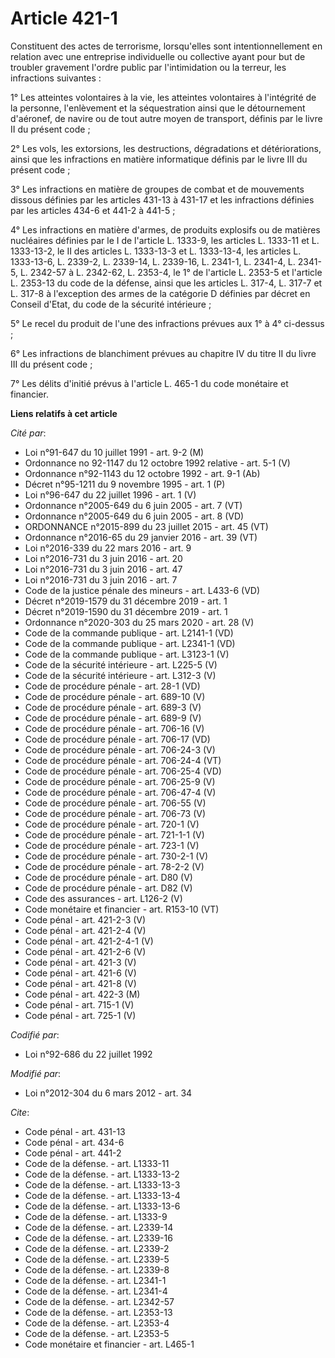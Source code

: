 # Article 421-1

Constituent des actes de terrorisme, lorsqu'elles sont intentionnellement en relation avec une entreprise individuelle ou
collective ayant pour but de troubler gravement l'ordre public par l'intimidation ou la terreur, les infractions suivantes : 

1° Les atteintes volontaires à la vie, les atteintes volontaires à l'intégrité de la personne, l'enlèvement et la
séquestration ainsi que le détournement d'aéronef, de navire ou de tout autre moyen de transport, définis par le livre II du
présent code ; 

2° Les vols, les extorsions, les destructions, dégradations et détériorations, ainsi que les infractions en matière
informatique définis par le livre III du présent code ; 

3° Les infractions en matière de groupes de combat et de mouvements dissous définies par les articles 431-13 à 431-17 et les
infractions définies par les articles 434-6 et 441-2 à 441-5 ; 

4° Les infractions en matière d'armes, de produits explosifs ou de matières nucléaires définies par le I de l'article L.
1333-9, les articles L. 1333-11 et L. 1333-13-2, le II des articles L. 1333-13-3 et L. 1333-13-4, les articles L. 1333-13-6,
L. 2339-2, L. 2339-14, L. 2339-16, L. 2341-1, L. 2341-4, L. 2341-5, L. 2342-57 à L. 2342-62, L. 2353-4, le 1° de l'article L.
2353-5 et l'article L. 2353-13 du code de la défense, ainsi que les  articles L. 317-4, L. 317-7 et L. 317-8  à l'exception
des armes de la catégorie D définies par décret en Conseil d'Etat, du code de la sécurité intérieure ;  

5° Le recel du produit de l'une des infractions prévues aux 1° à 4° ci-dessus ; 

6° Les infractions de blanchiment prévues au chapitre IV du titre II du livre III du présent code ; 

7° Les délits d'initié prévus à l'article L. 465-1 du code monétaire et financier.

**Liens relatifs à cet article**

_Cité par_:

  - Loi n°91-647 du 10 juillet 1991 - art. 9-2 (M)
  - Ordonnance no 92-1147 du 12 octobre 1992 relative  - art. 5-1 (V)
  - Ordonnance n°92-1143 du 12 octobre 1992 - art. 9-1 (Ab)
  - Décret n°95-1211 du 9 novembre 1995 - art. 1 (P)
  - Loi n°96-647 du 22 juillet 1996 - art. 1 (V)
  - Ordonnance n°2005-649 du 6 juin 2005 - art. 7 (VT)
  - Ordonnance n°2005-649 du 6 juin 2005 - art. 8 (VD)
  - ORDONNANCE n°2015-899 du 23 juillet 2015 - art. 45 (VT)
  - Ordonnance n°2016-65 du 29 janvier 2016 - art. 39 (VT)
  - Loi n°2016-339 du 22 mars 2016 - art. 9
  - Loi n°2016-731 du 3 juin 2016 - art. 20
  - Loi n°2016-731 du 3 juin 2016 - art. 47
  - Loi n°2016-731 du 3 juin 2016 - art. 7
  - Code de la justice pénale des mineurs - art. L433-6 (VD)
  - Décret n°2019-1579 du 31 décembre 2019 - art. 1
  - Décret n°2019-1590 du 31 décembre 2019 - art. 1
  - Ordonnance n°2020-303 du 25 mars 2020 - art. 28 (V)
  - Code de la commande publique - art. L2141-1 (VD)
  - Code de la commande publique - art. L2341-1 (VD)
  - Code de la commande publique - art. L3123-1 (V)
  - Code de la sécurité intérieure - art. L225-5 (V)
  - Code de la sécurité intérieure - art. L312-3 (V)
  - Code de procédure pénale - art. 28-1 (VD)
  - Code de procédure pénale - art. 689-10 (V)
  - Code de procédure pénale - art. 689-3 (V)
  - Code de procédure pénale - art. 689-9 (V)
  - Code de procédure pénale - art. 706-16 (V)
  - Code de procédure pénale - art. 706-17 (VD)
  - Code de procédure pénale - art. 706-24-3 (V)
  - Code de procédure pénale - art. 706-24-4 (VT)
  - Code de procédure pénale - art. 706-25-4 (VD)
  - Code de procédure pénale - art. 706-25-9 (V)
  - Code de procédure pénale - art. 706-47-4 (V)
  - Code de procédure pénale - art. 706-55 (V)
  - Code de procédure pénale - art. 706-73 (V)
  - Code de procédure pénale - art. 720-1 (V)
  - Code de procédure pénale - art. 721-1-1 (V)
  - Code de procédure pénale - art. 723-1 (V)
  - Code de procédure pénale - art. 730-2-1 (V)
  - Code de procédure pénale - art. 78-2-2 (V)
  - Code de procédure pénale - art. D80 (V)
  - Code de procédure pénale - art. D82 (V)
  - Code des assurances - art. L126-2 (V)
  - Code monétaire et financier - art. R153-10 (VT)
  - Code pénal - art. 421-2-3 (V)
  - Code pénal - art. 421-2-4 (V)
  - Code pénal - art. 421-2-4-1 (V)
  - Code pénal - art. 421-2-6 (V)
  - Code pénal - art. 421-3 (V)
  - Code pénal - art. 421-6 (V)
  - Code pénal - art. 421-8 (V)
  - Code pénal - art. 422-3 (M)
  - Code pénal - art. 715-1 (V)
  - Code pénal - art. 725-1 (V)

_Codifié par_:

  - Loi n°92-686 du 22 juillet 1992

_Modifié par_:

  - Loi n°2012-304 du 6 mars 2012 - art. 34

_Cite_:

  - Code pénal - art. 431-13
  - Code pénal - art. 434-6
  - Code pénal - art. 441-2
  - Code de la défense. - art. L1333-11
  - Code de la défense. - art. L1333-13-2
  - Code de la défense. - art. L1333-13-3
  - Code de la défense. - art. L1333-13-4
  - Code de la défense. - art. L1333-13-6
  - Code de la défense. - art. L1333-9
  - Code de la défense. - art. L2339-14
  - Code de la défense. - art. L2339-16
  - Code de la défense. - art. L2339-2
  - Code de la défense. - art. L2339-5
  - Code de la défense. - art. L2339-8
  - Code de la défense. - art. L2341-1
  - Code de la défense. - art. L2341-4
  - Code de la défense. - art. L2342-57
  - Code de la défense. - art. L2353-13
  - Code de la défense. - art. L2353-4
  - Code de la défense. - art. L2353-5
  - Code monétaire et financier - art. L465-1
